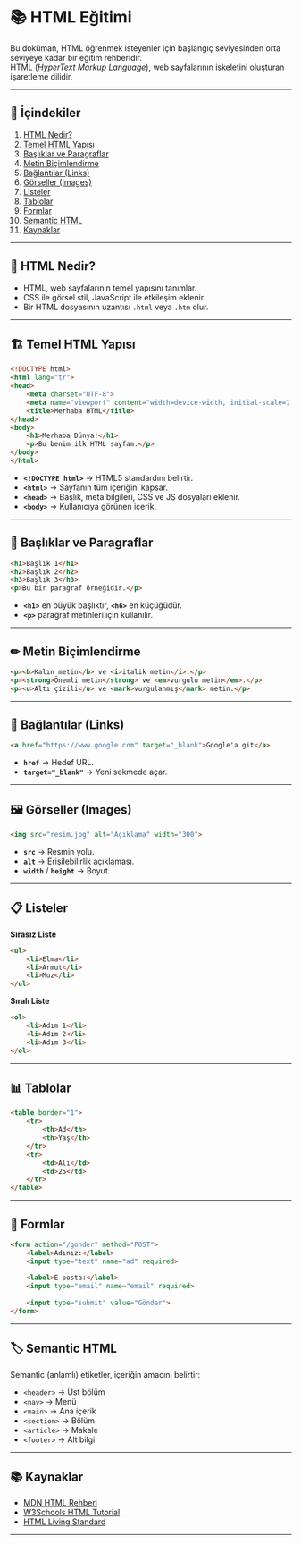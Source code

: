 # 📚 HTML Eğitimi

Bu doküman, HTML öğrenmek isteyenler için başlangıç seviyesinden orta seviyeye kadar bir eğitim rehberidir.  
HTML (*HyperText Markup Language*), web sayfalarının iskeletini oluşturan işaretleme dilidir.

---

## 🎯 İçindekiler
1. [HTML Nedir?](#-html-nedir)
2. [Temel HTML Yapısı](#-temel-html-yapısı)
3. [Başlıklar ve Paragraflar](#-başlıklar-ve-paragraflar)
4. [Metin Biçimlendirme](#-metin-biçimlendirme)
5. [Bağlantılar (Links)](#-bağlantılar-links)
6. [Görseller (Images)](#-görseller-images)
7. [Listeler](#-listeler)
8. [Tablolar](#-tablolar)
9. [Formlar](#-formlar)
10. [Semantic HTML](#-semantic-html)
11. [Kaynaklar](#-kaynaklar)

---

## 📌 HTML Nedir?
- HTML, web sayfalarının temel yapısını tanımlar.
- CSS ile görsel stil, JavaScript ile etkileşim eklenir.
- Bir HTML dosyasının uzantısı `.html` veya `.htm` olur.

---

## 🏗 Temel HTML Yapısı

```html
<!DOCTYPE html>
<html lang="tr">
<head>
    <meta charset="UTF-8">
    <meta name="viewport" content="width=device-width, initial-scale=1.0">
    <title>Merhaba HTML</title>
</head>
<body>
    <h1>Merhaba Dünya!</h1>
    <p>Bu benim ilk HTML sayfam.</p>
</body>
</html>
```

- **`<!DOCTYPE html>`** → HTML5 standardını belirtir.
- **`<html>`** → Sayfanın tüm içeriğini kapsar.
- **`<head>`** → Başlık, meta bilgileri, CSS ve JS dosyaları eklenir.
- **`<body>`** → Kullanıcıya görünen içerik.

---

## 📝 Başlıklar ve Paragraflar

```html
<h1>Başlık 1</h1>
<h2>Başlık 2</h2>
<h3>Başlık 3</h3>
<p>Bu bir paragraf örneğidir.</p>
```

- **`<h1>`** en büyük başlıktır, **`<h6>`** en küçüğüdür.
- **`<p>`** paragraf metinleri için kullanılır.

---

## ✏ Metin Biçimlendirme

```html
<p><b>Kalın metin</b> ve <i>italik metin</i>.</p>
<p><strong>Önemli metin</strong> ve <em>vurgulu metin</em>.</p>
<p><u>Altı çizili</u> ve <mark>vurgulanmış</mark> metin.</p>
```

---

## 🔗 Bağlantılar (Links)

```html
<a href="https://www.google.com" target="_blank">Google'a git</a>
```

- **`href`** → Hedef URL.
- **`target="_blank"`** → Yeni sekmede açar.

---

## 🖼 Görseller (Images)

```html
<img src="resim.jpg" alt="Açıklama" width="300">
```

- **`src`** → Resmin yolu.
- **`alt`** → Erişilebilirlik açıklaması.
- **`width`** / **`height`** → Boyut.

---

## 📋 Listeler

**Sırasız Liste**
```html
<ul>
    <li>Elma</li>
    <li>Armut</li>
    <li>Muz</li>
</ul>
```

**Sıralı Liste**
```html
<ol>
    <li>Adım 1</li>
    <li>Adım 2</li>
    <li>Adım 3</li>
</ol>
```

---

## 📊 Tablolar

```html
<table border="1">
    <tr>
        <th>Ad</th>
        <th>Yaş</th>
    </tr>
    <tr>
        <td>Ali</td>
        <td>25</td>
    </tr>
</table>
```

---

## 📮 Formlar

```html
<form action="/gonder" method="POST">
    <label>Adınız:</label>
    <input type="text" name="ad" required>
    
    <label>E-posta:</label>
    <input type="email" name="email" required>
    
    <input type="submit" value="Gönder">
</form>
```

---

## 🏷 Semantic HTML
Semantic (anlamlı) etiketler, içeriğin amacını belirtir:
- `<header>` → Üst bölüm
- `<nav>` → Menü
- `<main>` → Ana içerik
- `<section>` → Bölüm
- `<article>` → Makale
- `<footer>` → Alt bilgi

---

## 📚 Kaynaklar
- [MDN HTML Rehberi](https://developer.mozilla.org/tr/docs/Web/HTML)
- [W3Schools HTML Tutorial](https://www.w3schools.com/html/)
- [HTML Living Standard](https://html.spec.whatwg.org/)

---
